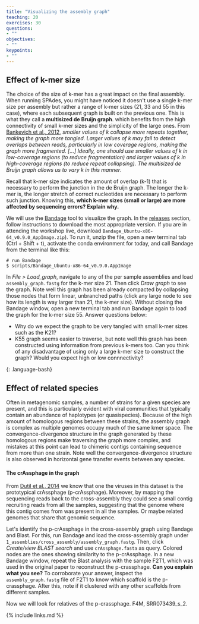 ```yaml
---
title: "Visualizing the assembly graph"
teaching: 20
exercises: 30
questions:
- ""
objectives:
- ""
keypoints:
- ""
---
```


## Effect of k-mer size

The choice of the size of k-mer has a great impact on the final assembly. When running
SPAdes, you might have noticed it doesn't use a single k-mer size per assembly but
rather a range of k-mer sizes (21, 33 and 55 in this case), where each subsequent
graph is built on the previous one. This is what they call a __multisized de Bruijn graph__.
which benefits from the high connectivity of small k-mer sizes and the simplicity of
the large ones. From [Bankevich et al., 2012](https://www.ncbi.nlm.nih.gov/pmc/articles/PMC3342519/),
_smaller values of k collapse more repeats together, making the graph more tangled.
Larger values of k may fail to detect overlaps between reads, particularly in low
coverage regions, making the graph more fragmented. [...] Ideally, one should use
smaller values of k in low-coverage regions (to reduce fragmentation) and larger
values of k in high-coverage regions (to reduce repeat collapsing). The multisized
de Bruijn graph allows us to vary k in this manner_.

Recall that k-mer size indicates the amount of overlap (k-1) that is necessary to
perform the junction in the de Bruijn graph. The longer the k-mer is, the longer stretch
of correct nucleotides are necessary to perform such junction. Knowing this, **which
k-mer sizes (small or large) are more affected by sequencing errors? Explain why.**

We will use the [Bandage](https://github.com/rrwick/Bandage) tool to visualize
the graph. In the [releases](https://github.com/rrwick/Bandage/releases/) section,
follow instructions to download the most appropriate version. If you are in attending
the workshop live, download `Bandage_Ubuntu-x86-64_v0.9.0_AppImage.zip`).
To run it, unzip the file, open a new terminal tab (Ctrl + Shift + t), activate the conda
environment for today, and call Bandage from the terminal like this:

~~~
# run Bandage
$ scripts/Bandage_Ubuntu-x86-64_v0.9.0.AppImage
~~~

In _File > Load_graph_, navigate to any of the per sample assemblies and load
`assembly_graph.fastg` for the k-mer size 21. Then click _Draw graph_ to see the
graph. Note well this graph has been already compacted by collapsing those nodes
that form linear, unbranched paths (click any large node to see how its length is
way larger than 21, the k-mer size). Without closing the Bandage window, open a new
terminal tab and run Bandage again to load the graph for the k-mer size 55. Answer
questions below:

- Why do we expect the graph to be very tangled with small k-mer sizes such as the K21?
- K55 graph seems easier to traverse, but note well this graph has been constructed
using information from previous k-mers too. Can you think of any disadvantage of
using only a large k-mer size to construct the graph? Would you expect high or low
connnectivity?

{: .language-bash}


## Effect of related species

Often in metagenomic samples, a number of strains for a given species are present,
and this is particularly evident with viral communities that typically contain an
abundance of haplotypes (or quasispecies). Because of the high amount of homologous
regions between these strains, the assembly graph is complex as multiple genomes
occupy much of the same kmer space. The convergence-divergence structure in the graph
generated by these homologous regions make traversing the graph more complex, and
mistakes at this point can lead to chimeric contigs containing sequence from more
than one strain. Note well the convergence-divergence structure is also observed
in horizontal gene transfer events between any species.

#### The crAssphage in the graph

From [Dutil et al., 2014](https://www.nature.com/articles/ncomms5498#Sec9) we know
that one the viruses in this dataset is the prototypical crAssphage (p-crAssphage).
Moreover, by mapping the sequencing reads back to the cross-assembly they could
see a small contig recruiting reads from all the samples, suggesting that the genome
where this contig comes from was present in all the samples. Or maybe related genomes
that share that genomic sequence.

Let's identify the p-crAssphage in the cross-assembly graph using Bandage and Blast.
For this, run Bandage and load the cross-assembly graph under `1_assemblies/cross_assembly/assembly_graph.fastg`.
Then, click _Create/view BLAST search_ and use `crAssphage.fasta` as query. Colored
nodes are the ones showing similarity to the p-crAssphage. In a new Bandage window,
repeat the Blast analysis with the sample F2T1, which was used in the original paper
to reconstruct the p-crassphage. **Can you explain what you see?** To corroborate
your answer, inspect the `assembly_graph.fastg` file of F2T1 to know which scaffold
is the p-crassphage. After this, note if it clustered with any other scaffolds from
different samples.

Now we will look for relatives of the p-crassphage. F4M, SRR073439_s_2.





{% include links.md %}

